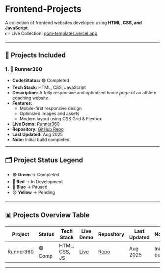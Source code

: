 # Frontend-Projects
A collection of frontend websites developed using **HTML, CSS, and JavaScript**.  
👉 Live Collection: [qom-templates.vercel.app](https://qom-templates.vercel.app/)

---

## 📌 Projects Included

### 1. 🏃 Runner360
  - **Code/Status:** 🟢  Completed
  - **Tech Stack:** HTML, CSS, JavaScript  
  - **Description:** A fully responsive and optimized *home page* of an athlete coaching website.  
  - **Features:**
    - Mobile-first responsive design  
    - Optimized images and assets  
    - Modern layout using CSS Grid & Flexbox  
  - **Live Demo:** [Runner360](https://qom-templates.vercel.app/runner360/)  
  - **Repository:** [GitHub Repo](https://github.com/QO-Mustapha/Frontend-Projects/runner360)  
  - **Last Updated:** Aug 2025  
  - **Note:** Initial build completed.
---

## 🗂️ Project Status Legend

- 🟢 **Green** → Completed  
- 🔴 **Red** → In Development  
- 🔵 **Blue** → Paused  
- 🟡 **Yellow** → Pending  

---

## 📊 Projects Overview Table

| Project   | Status | Tech Stack         | Live Demo | Repository | Last Updated | Notes              |
|-----------|--------|-------------------|-----------|------------|--------------|--------------------|
| Runner360 | 🟢  Comp | HTML, CSS, JS     | [Live](https://qom-templates.vercel.app/runner360/) | [Repo](https://github.com/QO-Mustapha/Frontend-Projects/runner360) | Aug 2025 | Initial build |

---
